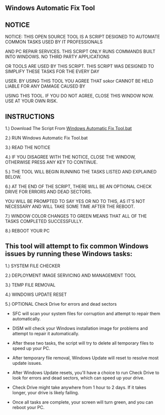 ## Windows Automatic Fix Tool


## NOTICE

NOTICE: THIS OPEN SOURCE TOOL IS A SCRIPT DESIGNED TO AUTOMATE COMMON TASKS USED BY IT PROFESSIONALS

AND PC REPAIR SERVICES. THIS SCRIPT ONLY RUNS COMMANDS BUILT INTO WINDOWS. NO THIRD PARTY APPLICATIONS

OR TOOLS ARE USED BY THIS SCRIPT. THIS SCRIPT WAS DESIGNED TO SIMPLIFY THESE TASKS FOR THE EVERY DAY

USER. BY USING THIS TOOL YOU AGREE THAT sokor CANNOT BE HELD LIABLE FOR ANY DAMAGE CAUSED BY

USING THIS TOOL. IF YOU DO NOT AGREE, CLOSE THIS WINDOW NOW. USE AT YOUR OWN RISK.


## INSTRUCTIONS
1.) Download The Script From
[Windows Automatic Fix Tool.bat](https://github.com/sokorid/Tools-And-Scripts/blob/main/Windows/Windows%2010/Windows%20Automatic%20Fix%20Tool/Windows%20Automatic%20Fix%20Tool.bat)

2.) RUN Windows Automatic Fix Tool.bat

3.) READ THE NOTICE

4.) IF YOU DISAGREE WITH THE NOTICE, CLOSE THE WINDOW, OTHERWISE PRESS ANY KEY TO CONTINUE.

5.) THE TOOL WILL BEGIN RUNNING THE TASKS LISTED AND EXPLAINED BELOW.

6.) AT THE END OF THE SCRIPT, THERE WILL BE AN OPTIONAL CHECK DRIVE FOR ERRORS AND DEAD SECTORS.

YOU WILL BE PROMPTED TO SAY YES OR NO TO THIS, AS IT'S NOT NECESSARY AND WILL TAKE SOME TIME AFTER THE REBOOT.

7.) WINDOW COLOR CHANGES TO GREEN MEANS THAT ALL OF THE TASKS COMPLETED SUCCESSFULLY.

8.) REBOOT YOUR PC


## This tool will attempt to fix common Windows issues by running these Windows tasks:


1.) SYSTEM FILE CHECKER

2.) DEPLOYMENT IMAGE SERVICING AND MANAGEMENT TOOL

3.) TEMP FILE REMOVAL

4.) WINDOWS UPDATE RESET

5.) OPTIONAL Check Drive for errors and dead sectors


- SFC will scan your system files for corruption and attempt to repair them automatically.

- DISM will check your Windows installation image for problems and attempt to repair it automatically.

- After these two tasks, the script will try to delete all temporary files to speed up your PC.

- After temporary file removal, Windows Update will reset to resolve most update issues.

- After Windows Update resets, you'll have a choice to run Check Drive to look for errors and dead sectors, which can speed up your drive.

- Check Drive might take anywhere from 1 hour to 2 days. If it takes longer, your drive is likely failing.

- Once all tasks are complete, your screen will turn green, and you can reboot your PC.
